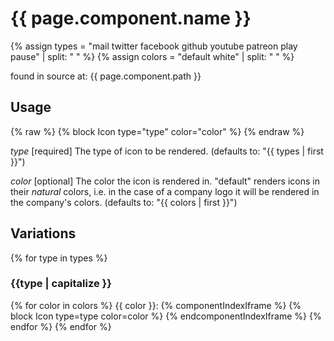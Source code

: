 # {{ page.component.name }}
{% assign types = "mail twitter facebook github youtube patreon play pause" | split: " " %}
{% assign colors = "default white" | split: " " %}

found in source at: {{ page.component.path }}


## Usage

{% raw %}
  {% block Icon type="type" color="color" %}
{% endraw %}

*type* [required] The type of icon to be rendered. (defaults to: "{{ types | first }}")

*color* [optional] The color the icon is rendered in. "default" renders icons in their *natural* colors, i.e. in the case of a company logo it will be rendered in the company's colors. (defaults to: "{{ colors | first }}")


## Variations

{% for type in types %}
### {{type | capitalize }}

{% for color in colors %}
{{ color }}:
{% componentIndexIframe %}
  {% block Icon type=type color=color %}
{% endcomponentIndexIframe %}
{% endfor %}
{% endfor %}